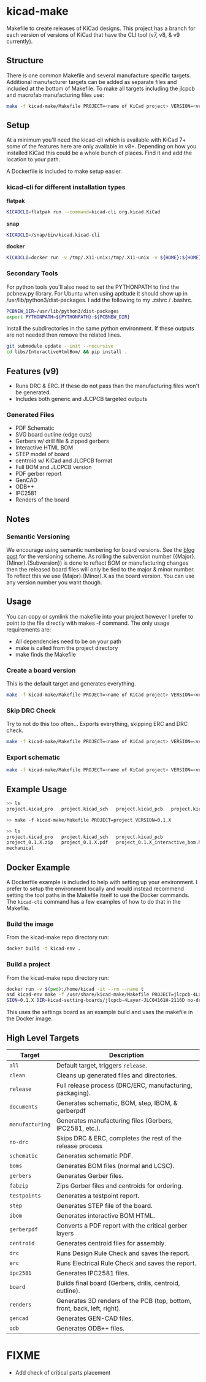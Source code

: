 # kicad-make

Makefile to create releases of KiCad designs. This project has a branch for each version of versions of KiCad that have the CLI tool (v7, v8, & v9 currently).

## Structure
There is one common Makefile and several manufacture specific targets.
Additional manufacturer targets can be added as separate files and included at the bottom of Makefile.
To make all targets including the jlcpcb and macrofab manufacturing files use:

```sh
make -f kicad-make/Makefile PROJECT=<name of KiCad project> VERSION=<version number> manufacturing_release -j$(nproc)
```

## Setup
At a minimum you'll need the kicad-cli which is available with KiCad 7+ some of the features here are only available
in v8+. Depending on how you installed KiCad this could be a whole bunch of places. Find it and add the location
to your path.

A Dockerfile is included to make setup easier.

### kicad-cli for different installation types
**flatpak**

```bash
KICADCLI=flatpak run --command=kicad-cli org.kicad.KiCad
```

**snap**
```bash
KICADCLI=/snap/bin/kicad.kicad-cli
```

**docker**
```bash
KICADCLI=docker run -v /tmp/.X11-unix:/tmp/.X11-unix -v ${HOME}:${HOME} -it --rm -e DISPLAY=:0 --name kicad-cli kicad/kicad:9.0 kicad-cli
```

### Secondary Tools
For python tools you'll also need to set the PYTHONPATH to find the pcbnew.py library.
For Ubuntu when using aptitude it should show up in /usr/lib/python3/dist-packages.
I add the following to my .zshrc / .bashrc.

```sh
PCBNEW_DIR=/usr/lib/python3/dist-packages
export PYTHONPATH=${PYTHONPATH}:${PCBNEW_DIR}
```

Install the subdirectories in the same python environment. If these outputs are not
needed then remove the related lines.

```sh
git submodule update --init --recursive
cd libs/InteractiveHtmlBom/ && pip install .
```

## Features (v9)
+ Runs DRC & ERC. If these do not pass than the manufacturing files won't be generated.
+ Includes both generic and JLCPCB targeted outputs

### Generated Files
+ PDF Schematic
+ SVG board outline (edge cuts)
+ Gerbers w/ drill file & zipped gerbers
+ Interactive HTML BOM
+ STEP model of board
+ centroid w/ KiCad and JLCPCB format
+ Full BOM and JLCPCB version
+ PDF gerber report
+ GenCAD
+ ODB++
+ IPC2581
+ Renders of the board

## Notes
### Semantic Versioning
We encourage using semantic numbering for board versions. See the [blog post](https://www.maskset.net/blog/2023/02/26/semantic-versioning-for-hardware/) for the versioning scheme.
As rolling the subversion number ({Major}.{Minor}.{Subversion}) is done to reflect BOM or manufacturing changes then the released board files will only be tied to the major & minor number. To reflect this we use {Major}.{Minor}.X as the board version. You can use any version number you want though.

## Usage

You can copy or symlink the makefile into your project however I prefer to point to the file directly with makes -f command.
The only usage requirements are:

+ All dependencies need to be on your path
+ make is called from the project directory
+ make finds the Makefile

### Create a board version
This is the default target and generates everything.
```bash
make -f kicad-make/Makefile PROJECT=<name of KiCad project> VERSION=<version number>
```

### Skip DRC Check
Try to not do this too often... Exports everything, skipping ERC and DRC check.

```bash
make -f kicad-make/Makefile PROJECT=<name of KiCad project> VERSION=<version number> no-drc
```

### Export schematic
```bash
make -f kicad-make/Makefile PROJECT=<name of KiCad project> VERSION=<version number> schematic
```

## Example Usage
```bash
>> ls
project.kicad_pro   project.kicad_sch   project.kicad_pcb   project.kicad_prl

>> make -f kicad-make/Makefile PROJECT=project VERSION=0.1.X

>> ls
project.kicad_pro   project.kicad_sch   project.kicad_pcb                   project.kicad_prl
project_0.1.X.zip   project_0.1.X.pdf   project_0.1.X_interactive_bom.html  fab
mechanical
```

## Docker Example
A Dockerfile example is included to help with setting up your environment.
I prefer to setup the environment locally and would instead recommend setting the tool paths in the Makefile
itself to use the Docker commands. The `kicad-cli` command has a few examples of how to do that in the Makefile.

### Build the image
From the kicad-make repo directory run:

```bash
docker build -t kicad-env .
```

### Build a project
From the kicad-make repo directory run:

```bash
docker run -v $(pwd):/home/kicad -it --rm --name t
asd kicad-env make -f /usr/share/kicad-make/Makefile PROJECT=jlcpcb-4Layer-JLC04161H-2116D VER
SION=0.1.X DIR=kicad-setting-boards/jlcpcb-4Layer-JLC04161H-2116D no-drc
```
This uses the settings board as an example build and uses the makefile in the Docker image.


## High Level Targets

| **Target**      | **Description**                                           |
| --------------- | --------------------------------------------------------- |
| `all`           | Default target, triggers `release`.                       |
| `clean`         | Cleans up generated files and directories.                |
| `release`       | Full release process (DRC/ERC, manufacturing, packaging). |
| `documents`     | Generates schematic, BOM, step, IBOM, & gerberpdf         |
| `manufacturing` | Generates manufacturing files (Gerbers, IPC2581, etc.).   |
| `no-drc`        | Skips DRC & ERC, completes the rest of the release process |
| `schematic`     | Generates schematic PDF.                                  |
| `boms`          | Generates BOM files (normal and LCSC).                    |
| `gerbers`       | Generates Gerber files.                                   |
| `fabzip`        | Zips Gerber files and centroids for ordering.         |
| `testpoints`    | Generates a testpoint report.                             |
| `step`          | Generates STEP file of the board.                |
| `ibom`          | Generates interactive BOM HTML.                           |
| `gerberpdf`     | Converts a PDF report with the critical gerber layers     |
| `centroid`      | Generates centroid files for assembly.                    |
| `drc`           | Runs Design Rule Check and saves the report.              |
| `erc`           | Runs Electrical Rule Check and saves the report.          |
| `ipc2581`       | Generates IPC2581 files.                                  |
| `board`         | Builds final board (Gerbers, drills, centroid, outline).  |
| `renders`       | Generates 3D renders of the PCB (top, bottom, front, back, left, right). |
| `gencad`        | Generates GEN-CAD files.                                                 |
| `odb`           | Generates ODB++ files.                                                   |


# FIXME
+ Add check of critical parts placement
